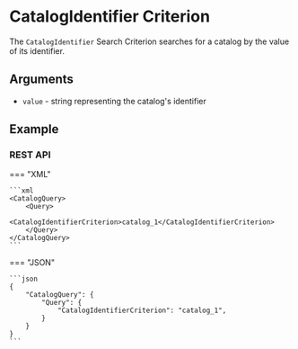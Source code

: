 # CatalogIdentifier Criterion

The `CatalogIdentifier` Search Criterion searches for a catalog by the value of its identifier.

## Arguments

- `value` - string representing the catalog's identifier

## Example

### REST API

=== "XML"

    ```xml
	<CatalogQuery>
		<Query>
			<CatalogIdentifierCriterion>catalog_1</CatalogIdentifierCriterion>
		</Query>
	</CatalogQuery>
    ```

=== "JSON"

    ```json
    {
        "CatalogQuery": {
            "Query": {
                "CatalogIdentifierCriterion": "catalog_1",
            }
        }
    }
    ```